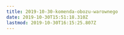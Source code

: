 ```yaml
---
title: 2019-10-30-komenda-obozu-warownego
date: 2019-10-30T15:51:18.310Z
lastmod: 2019-10-30T16:15:25.807Z
---
```

